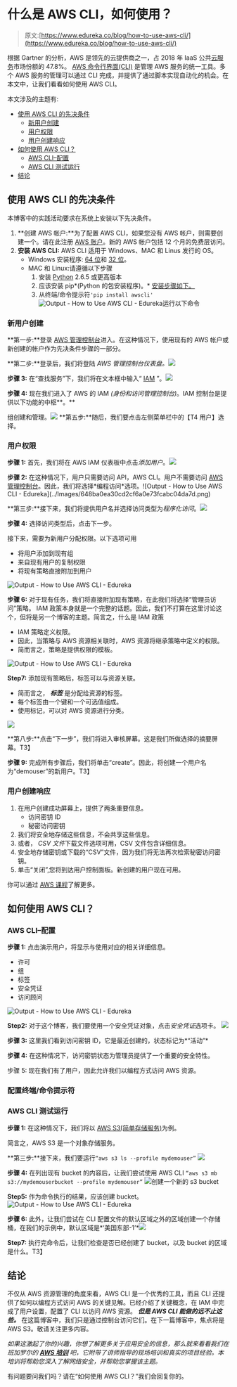# 什么是 AWS CLI，如何使用？

> 原文:[https://www.edureka.co/blog/how-to-use-aws-cli/](https://www.edureka.co/blog/how-to-use-aws-cli/)

根据 Gartner 的分析，AWS 是领先的云提供商之一，占 2018 年 IaaS 公共[云服务](https://www.edureka.co/blog/cloud-computing-services-types/)市场份额的 47.8%。 [AWS 命令行界面(CLI)](https://www.edureka.co/blog/aws-cli/) 是管理 AWS 服务的统一工具。多个 AWS 服务的管理可以通过 CLI 完成，并提供了通过脚本实现自动化的机会。在本文中，让我们看看如何使用 AWS CLI。

本文涉及的主题有:

*   [使用 AWS CLI 的先决条件](#prerequisites)
    *   [新用户创建](#user-creation)
    *   [用户权限](#user-permission)
    *   [用户创建响应](#output)
*   [如何使用 AWS CLI？](#aws-cli)
    *   [AWS CLI–配置](#configuration)
    *   [AWS CLI 测试运行](#output-cli)
*   [结论](#conclusion)

## **使用 AWS CLI 的先决条件**

本博客中的实践活动要求在系统上安装以下先决条件。

1.  **创建 AWS 帐户:**为了配置 AWS CLI，如果您没有 AWS 帐户，则需要创建一个。请在此注册 [AWS 账户](https://portal.aws.amazon.com/billing/signup#/start)。新的 AWS 帐户包括 12 个月的免费层访问。
2.  **安装 AWS CLI:** AWS CLI 适用于 Windows、MAC 和 Linus 发行的 OS。
    *   Windows 安装程序: [64 位](https://s3.amazonaws.com/aws-cli/AWSCLI64PY3.msi)和 [32 位](https://s3.amazonaws.com/aws-cli/AWSCLI32PY3.msi)。
    *   MAC 和 Linux:请遵循以下步骤
        1.  安装 [Python](https://www.edureka.co/blog/python-tutorial/) 2.6.5 或更高版本
        2.  应该安装 pip*(Python 的包安装程序)。* [安装步骤如下。](https://pip.pypa.io/en/latest/installing/)
        3.  从终端/命令提示符`'pip install awscli'` ![Output - How to Use AWS CLI - Edureka](../Images/8fce14ee022f8fd9649d7b92a3968f1e.png)运行以下命令

### **新用户创建**

**第一步:**登录 [AWS 管理控制台](https://www.edureka.co/blog/aws-console/)进入。在这种情况下，使用现有的 AWS 帐户或新创建的帐户作为先决条件步骤的一部分。

**第二步:**登录后，我们将登陆 *AWS 管理控制台仪表盘。![](../Images/d491a929ca042407d27e4e7a789a0f05.png)*

**步骤 3:** 在“查找服务”下，我们将在文本框中输入“ [IAM](https://www.edureka.co/blog/introduction-to-identity-and-access-managementiam/) ”。![](../Images/ce33d4319ac33242707e7826362e5727.png)

**步骤 4:** 现在我们进入了 AWS 的 IAM *(身份和访问管理控制台)*。IAM 控制台是提供以下功能的中枢**。**

组创建和管理。![](../Images/cbecb70171432e8b7e646c00db936f60.png) **第五步:**随后，我们要点击左侧菜单栏中的【T4 用户】选择。

### **用户权限**

**步骤 1:** 首先，我们将在 AWS IAM 仪表板中点击*添加用户*。![](../Images/fb533764b112af15bb569af83201df51.png)

**步骤 2:** 在这种情况下，用户只需要访问 API，AWS CLI。用户不需要访问 [AWS 管理控制台](https://www.edureka.co/blog/aws-console/#WhatIsAWSConsole?)。因此，我们将选择*编程访问*选项。![Output - How to Use AWS CLI - Edureka](../Images/648ba0ea30cd2cf6a0e73fcabc04da7d.png)

**第三步:**接下来，我们将提供用户名并选择访问类型为*程序化访问*。![](../Images/c81f0f9620238d2c7a80862c0636e5a1.png)

**步骤 4:** 选择访问类型后，点击下一步。

接下来，需要为新用户分配权限。以下选项可用

*   将用户添加到现有组
*   来自现有用户的复制权限
*   将现有策略直接附加到用户

![Output - How to Use AWS CLI - Edureka](../Images/49e8dd2db875f58acbf2ca2645f68aab.png)

**步骤 6:** 对于现有任务，我们将直接附加现有策略，在此我们将选择“管理员访问”策略。 IAM 政策本身就是一个完整的话题。因此，我们不打算在这里讨论这个，但将是另一个博客的主题。简言之，什么是 IAM 政策

*   IAM 策略定义权限。
*   因此，当策略与 AWS 资源相关联时，AWS 资源将继承策略中定义的权限。
*   简而言之，策略是提供权限的模板。

![Output - How to Use AWS CLI - Edureka](../Images/707096924ae43a7f7ec0d3231934b2ac.png)

**Step7:** 添加现有策略后，标签可以与资源关联。

*   简而言之， ***标签*** 是分配给资源的标签。
*   每个标签由一个键和一个可选值组成。
*   使用标记，可以对 AWS 资源进行分类。

![](../Images/a399bc6d8c6e2f3503eb7f9e1db2300c.png)

**第八步:**点击“下一步”，我们将进入审核屏幕。这是我们所做选择的摘要屏幕。T3】

**步骤 9:** 完成所有步骤后，我们将单击“create”。因此，将创建一个用户名为“demouser”的新用户。T3】

### **用户创建响应**

1.  在用户创建成功屏幕上，提供了两条重要信息。
    *   访问密钥 ID
    *   秘密访问密钥
2.  我们将安全地存储这些信息，不会共享这些信息。
3.  或者， *CSV 文件*下载文件选项可用，CSV 文件包含详细信息。
4.  安全地存储密钥或下载的“CSV”文件，因为我们将无法再次检索秘密访问密钥。
5.  单击“关闭”,您将到达用户控制面板。新创建的用户现在可用。

你可以通过 [AWS 课程](https://www.edureka.co/aws-certification-training)了解更多。

## **如何使用 AWS CLI？**

### **AWS CLI–配置**

**步骤 1:** 点击演示用户，将显示与使用对应的相关详细信息。

*   许可
*   组
*   标签
*   安全凭证
*   访问顾问

![Output - How to Use AWS CLI - Edureka](../Images/89276ceca6ccd3993d894c00555ab738.png)

**Step2:** 对于这个博客，我们要使用一个安全凭证对象，点击*安全凭证*选项卡。 ![](../Images/05079ea9bcbe686dda2e82ec10199504.png)

**步骤 3:** 这里我们看到访问密钥 ID，它是最近创建的，状态标记为*“活动”*

**步骤 4:** 在这种情况下，访问密钥状态为管理员提供了一个重要的安全特性。

步骤 5: 现在我们有了用户，因此允许我们以编程方式访问 AWS 资源。

### 配置终端/命令提示符

### **AWS CLI 测试运行**

**步骤 1:** 在这种情况下，我们将以 [AWS S3(简单存储服务)](https://www.edureka.co/blog/s3-aws-amazon-simple-storage-service/)为例。

简言之，AWS S3 是一个对象存储服务。

**第三步:**接下来，我们要运行`“aws s3 ls --profile mydemouser”` ![](../Images/4f96dd9d1e38bb273e507122a811908e.png)

**步骤 4:** 在列出现有 bucket 的内容后，让我们尝试使用 AWS CLI `“aws s3 mb s3://mydemouserbucket --profile mydemouser”` ![](../Images/3041c68654d50e29f059042feb632db3.png)创建一个新的 s3 bucket

**Step5:** 作为命令执行的结果，应该创建 bucket。![Output - How to Use AWS CLI - Edureka](../Images/72bedbfd1068c515ed07f302fc3cdeb7.png)

**步骤 6:** 此外，让我们尝试在 CLI 配置文件的默认区域之外的区域创建一个存储桶，在我们的示例中，默认区域是*‘美国东部-1’*![](../Images/36eb1189a83d4422211768358ef33d36.png)

**Step7:** 执行完命令后，让我们检查是否已经创建了 bucket，以及 bucket 的区域是什么。T3】

## **结论**

不仅从 AWS 资源管理的角度来看，AWS CLI 是一个优秀的工具，而且 CLI 还提供了如何以编程方式访问 AWS 的关键见解。已经介绍了关键概念，在 IAM 中完成了用户设置，配置了 CLI 以访问 AWS 资源。 ***但是 AWS CLI 能做的远不止这些。*** 在这篇博客中，我们只是通过控制台访问它们。在下一篇博客中，焦点将是 AWS S3。敬请关注更多内容。

*如果这激起了你的兴趣，你想了解更多关于应用安全的信息，那么就来看看我们在班加罗尔的  [**AWS 培训**](https://www.edureka.co/aws-certification-training-bangalore) 吧，它附带了讲师指导的现场培训和真实的项目经验。本培训将帮助您深入了解网络安全，并帮助您掌握该主题。*

有问题要问我们吗？请在“如何使用 AWS CLI？”我们会回复你的。